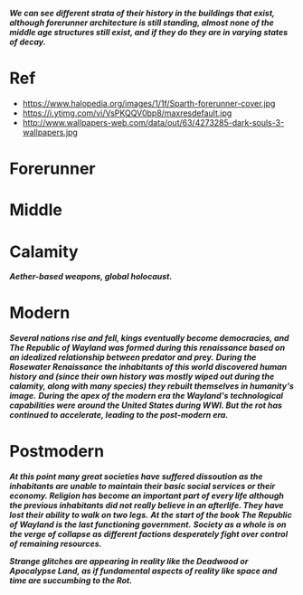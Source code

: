 ***We can see different strata of their history in the buildings that exist, although forerunner architecture is still standing, almost none of the middle age structures still exist, and if they do they are in varying states of decay.***

# Ref
- https://www.halopedia.org/images/1/1f/Sparth-forerunner-cover.jpg
- https://i.ytimg.com/vi/VsPKQQV0bp8/maxresdefault.jpg
- http://www.wallpapers-web.com/data/out/63/4273285-dark-souls-3-wallpapers.jpg

# Forerunner
# Middle
# Calamity
***Aether-based weapons, global holocaust.***
# Modern
***Several nations rise and fell, kings eventually become democracies, and The Republic of Wayland was formed during this renaissance based on an idealized relationship between predator and prey.***
***During the Rosewater Renaissance the inhabitants of this world discovered human history and (since their own history was mostly wiped out during the calamity, along with many species) they rebuilt themselves in humanity's image.***
***During the apex of the modern era the Wayland's technological capabilities were around the United States during WWI. But the rot has continued to accelerate, leading to the post-modern era.***
# Postmodern
***At this point many great societies have suffered dissoution as the inhabitants are unable to maintain their basic social services or their economy.
Religion has become an important part of every life although the previous inhabitants did not really believe in an afterlife.
They have lost their ability to walk on two legs.***
***At the start of the book The Republic of Wayland is the last functioning government.***
***Society as a whole is on the verge of collapse as different factions desperately fight over control of remaining resources.***

***Strange glitches are appearing in reality like the Deadwood or Apocalypse Land, as if fundamental aspects of reality like space and time are succumbing to the Rot.***
